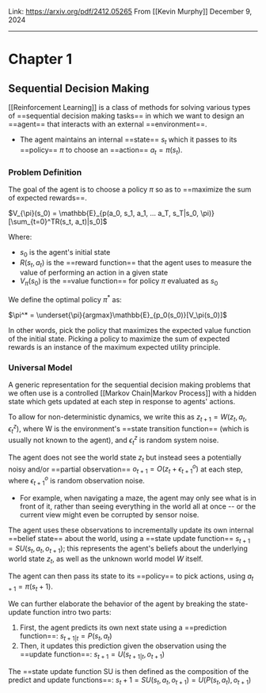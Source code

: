 Link: https://arxiv.org/pdf/2412.05265
From [[Kevin Murphy]]
December 9, 2024


--------------------------------------------

# Chapter 1

## Sequential Decision Making 
[[Reinforcement Learning]] is a class of methods for solving various types of ==sequential decision making tasks== in which we want to design an ==agent== that interacts with an external ==environment==.
- The agent maintains an internal ==state== $s_t$ which it passes to its ==policy== $\pi$ to choose an ==action== $a_t = \pi(s_t)$.

### Problem Definition

The goal of the agent is to choose a policy $\pi$ so as to ==maximize the sum of expected rewards==.

$V_{\pi}(s_0) = \mathbb{E}_{p(a_0, s_1, a_1, ... a_T, s_T|s_0, \pi)}[\sum_{t=0}^TR(s_t, a_t)|s_0]$  

Where:
- $s_0$ is the agent's initial state
- $R(s_t, a_t)$ is the ==reward function== that the agent uses to measure the value of performing an action in a given state
- $V_{\pi}(s_0)$ is the ==value function== for policy $\pi$ evaluated as $s_0$

We define the optimal policy $\pi^*$ as:

$\pi^* = \underset{\pi}{argmax}\mathbb{E}_{p_0(s_0)}[V_\pi(s_0)]$ 

In other words, pick the policy that maximizes the expected value function of the initial state.
Picking a policy to maximize the sum of expected rewards is an instance of the maximum expected utility principle.

### Universal Model

A generic representation for the sequential decision making problems that we often use is a controlled [[Markov Chain|Markov Process]] with a hidden state which gets updated at each step in response to agents' actions.

To allow for non-deterministic dynamics, we write this as $z_{t+1} = W(z_t, a_t, \epsilon_t^z)$, where W is the environment's ==state transition function== (which is usually not known to the agent), and $\epsilon_t^z$ is random system noise.

The agent does not see the world state $z_t$ but instead sees a potentially noisy and/or ==partial observation== $o_{t+1} = O(z_t+\epsilon_{t+1}^o)$ at each step, where $\epsilon_{t+1}^o$ is random observation noise.
- For example, when navigating a maze, the agent may only see what is in front of it, rather than seeing everything in the world all at once -- or the current view might even be corrupted by sensor noise.

The agent uses these observations to incrementally update its own internal ==belief state== about the world, using a ==state update function== $s_{t+1} = SU(s_t, a_t, o_{t+1})$; this represents the agent's beliefs about the underlying world state $z_t$, as well as the unknown world model $W$ itself.

The agent can then pass its state to its ==policy== to pick actions, using $a_{t+1} = \pi(s_t+1)$.

We can further elaborate the behavior of the agent by breaking the state-update function intro two parts:
1. First, the agent predicts its own next state using a ==prediction function==: $s_{t+1|t} = P(s_t, a_t)$
2. Then, it updates this prediction given the observation using the ==update function==: $s_{t+1} = U(s_{t+1|t}, o_{t+1})$ 

The ==state update function SU is then defined as the composition of the predict and update functions==: $s_t+1 = SU(s_t, a_t, o_{t+1}) = U(P(s_t, a_t), o_{t+1})$ 


